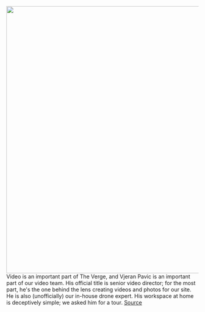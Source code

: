 <img src='https://cdn.vox-cdn.com/thumbor/MtXhFZbt17Z-1YPFz8xeIth0itg=/0x0:2040x1360/1200x675/filters:focal(857x517:1183x843)/cdn.vox-cdn.com/uploads/chorus_image/image/70593410/vpavic_220228_5057_0010.0.jpg' width='700px' /><br/>
Video is an important part of The Verge, and Vjeran Pavic is an important part of our video team. His official title is senior video director; for the most part, he's the one behind the lens creating videos and photos for our site. He is also (unofficially) our in-house drone expert. His workspace at home is deceptively simple; we asked him for a tour.
<a href='https://www.theverge.com/22960514/desk-mac-tech-bloodborne-vjeran-pavic-video-director'> Source <a/>